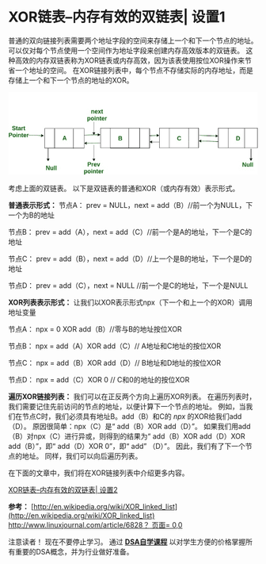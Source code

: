 # XOR链表–内存有效的双链表| 设置1

普通的双向链接列表需要两个地址字段的空间来存储上一个和下一个节点的地址。 可以仅对每个节点使用一个空间作为地址字段来创建内存高效版本的双链表。 这种高效的内存双链表称为XOR链表或内存高效，因为该表使用按位XOR操作来节省一个地址的空间。 在XOR链接列表中，每个节点不存储实际的内存地址，而是存储上一个和下一个节点的地址的XOR。

[![](img/37893f21aca278041b130165ec847a26.png "doublyll")](https://media.geeksforgeeks.org/wp-content/uploads/XorLinkedList.jpg)

考虑上面的双链表。 以下是双链表的普通和XOR（或内存有效）表示形式。

**普通表示形式：**
节点A：
prev = NULL，next = add（B）//前一个为NULL，下一个为B的地址

节点B：
prev = add（A），next = add（C）//前一个是A的地址，下一个是C的地址

节点C：
prev = add（B），next = add（D）//上一个是B的地址，下一个是D的地址

节点D：
prev = add（C），next = NULL //前一个是C的地址，下一个是NULL

**XOR列表表示形式：**
让我们以XOR表示形式npx（下一个和上一个的XOR）调用地址变量

节点A：
npx = 0 XOR add（B）//零与B的地址按位XOR

节点B：
npx = add（A）XOR add（C）// A地址和C地址的按位XOR

节点C：
npx = add（B）XOR add（D）// B地址和D地址的按位XOR

节点D：
npx = add（C）XOR 0 // C和0的地址的按位XOR

**遍历XOR链接列表：**
我们可以在正反两个方向上遍历XOR列表。 在遍历列表时，我们需要记住先前访问的节点的地址，以便计算下一个节点的地址。 例如，当我们在节点C时，我们必须具有地址B。add（B）和C的 *npx* 的XOR给我们add（D）。 原因很简单：npx（C）是“ add（B）XOR add（D）”。 如果我们用add（B）对npx（C）进行异或，则得到的结果为“ add（B）XOR add（D）XOR add（B）”，即“ add（D）XOR 0”，即“ add” （D）”。 因此，我们有了下一个节点的地址。 同样，我们可以向后遍历列表。

在下面的文章中，我们将在XOR链接列表中介绍更多内容。

[XOR链表–内存有效的双链表| 设置2](https://www.geeksforgeeks.org/xor-linked-list-a-memory-efficient-doubly-linked-list-set-2/)

**参考：**
[http://en.wikipedia.org/wiki/XOR_linked_list](http://en.wikipedia.org/wiki/XOR_linked_list)
[http://www.linuxjournal.com/article/6828？ 页面= 0,0](http://www.linuxjournal.com/article/6828?page=0,0)

注意读者！ 现在不要停止学习。 通过 [**DSA自学课程**](https://practice.geeksforgeeks.org/courses/dsa-self-paced?utm_source=geeksforgeeks&utm_medium=article&utm_campaign=gfg_article_dsa_content_bottom) 以对学生方便的价格掌握所有重要的DSA概念，并为行业做好准备。